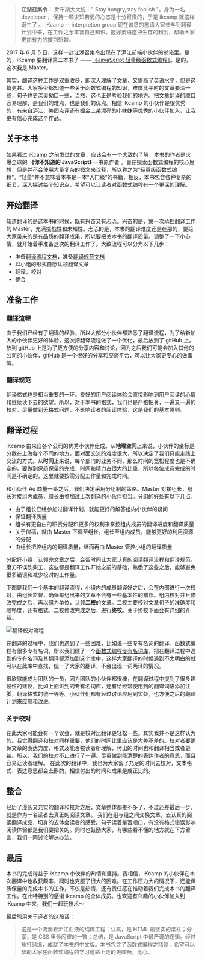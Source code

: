> **江湖召集令：**
乔布斯大大说：" Stay hungry,stay foolish "。身为一名  developer ，保持一颗求知若渴的心态是十分可贵的，于是 ikcamp 就这样诞生了 。
iKcamp -- interpretion group 现在诚恳的邀请大家参与到翻译计划中来，在工作之余丰富自己知识，握好英语这把生存的利剑，帮助大家更加有力的披荆斩棘。

2017 年 6 月 5 日，这样一封江湖召集令出现在了沪江前端小伙伴的邮箱里。是的，iKcamp 要翻译第二本书了 —— [《JavaScript 轻量级函数式编程》](https://github.com/ikcamp/Functional-Light-JS)。是的，这次我是 Master。

其实，翻译这种工作是双重收获，即深入理解了文章，又提高了英语水平，但是这篇更甚。大家多少都知道一些关于函数式编程的知识，难度比平时的文章要深一些，句子也更深奥拗口一些，当然，这也正是考验我们的地方。把文章翻译的顺口容易理解，是我们的难点，也是我们的优点。相信 iKcamp 的小伙伴是很优秀的，有来自沪江、美团点评还有掘金上某漂亮的小妹妹等优秀的小伙伴加入，让我更有信心完成这个作品。
## 关于本书
如果看过 iKcamp 之前发过的文章，应该会有一个大致的了解，本书的作者是火爆全球的 **《你不知道的 JavaScript》** 一书原作者 。旨在探索函数式编程的核心思想，但是并不会使用大量复杂的概念来诠释，所以称之为“轻量级函数式编程”。“轻量”并不意味着本书是一本“入门级”的书籍，相反，本书包含各种复杂的细节，深入探讨每个知识点，希望可以让读者对函数式编程有一个更深的理解。

## 开始翻译

知道翻译的是这本书的时候，既有兴奋又有忐忑。兴奋的是，第一次承担翻译工作的 Master，充满挑战性和未知性。忐忑的是，本书的翻译难度还是在那的，要给大家带来的是有品质的翻译成果，所以要把关本书的翻译质量。调整了一下小心情，就开始着手准备这次的翻译工作了。大致流程可以分为以下几步：
- 准备[翻译流程文档](https://github.com/ikcamp/iKcamp-document/blob/master/translation-flow.md)，准备[翻译规范文档](https://github.com/ikcamp/iKcamp-document)
- 以小组的形式自愿认领翻译文章
- 翻译，校对
- 整合

## 准备工作
### 翻译流程
由于我们已经有了翻译的经验，所以大部分小伙伴都熟悉了翻译流程，为了给新加入的小伙伴更好的体验，这次把翻译流程做了一个优化，最后放到了 gitHub 上。放到 gitHub 上是为了更方便的分享内容和讨论，因为之后我们可能会加入其他的公司的小伙伴，gitHub 是一个很好的分享和交流平台，可以让大家更专心的做事情。
### 翻译规范
翻译格式也是相当重要的一环。良好的用户阅读体验会直接影响到用户阅读的心情和继续读下去的欲望。所以，对于本书的格式，我们也是严格把关，一遍又一遍的校对，尽量做到无格式问题，不影响读者的阅读体验，这是我们的基本原则。

## 翻译过程

iKcamp 由来自各个公司的优秀小伙伴组成。从**地理空间**上来说，小伙伴的坐标是分散在上海各个不同的地方，面对面交流的难度很大，所以决定了我们只能走线上交流的方式。从**时间**上来说，每个部门的业务不同，那么时间的宽松程度也是不确定的。要做到保质保量的完成，时间和精力占很大的比重，所以每位成员完成的时间是不确定的，这里就要按需分配工作量和完成时间。

和小伙伴 Au 商量一番之后，我们决定采用分组制的策略。Master 对接组长，组长对接组内成员，组长由参加过上次翻译的小伙伴担当。分组的好处有以下几点。
- 由于组长已经参加过翻译计划，就能更好的解答组内小伙伴的疑问
- 保证翻译质量
- 组长有更自由的职责分配和更多的权利来掌控组内成员的翻译进度和翻译质量
- 关于催稿，就由 Master 下调至组长，组长至组内成员，能够更好的利用资源的分配
- 由组长把控组内的翻译质量，继而再由 Master 管控小组的翻译质量

分配好小组，认领完文章之后，会留时间让大家认真的阅读翻译流程和翻译规范。磨刀不误砍柴工，这些都是翻译工作开始之前的基础，熟悉了这些之后，能够避免很多错误和减少校对的工作量。

下图是我们一个基本的翻译流程，小组内的成员翻译好之后，会在内部进行一次校对，由组长监督，确保每组出来的文章不会有一些基本性的错误。组内校对并且修改完成之后，再以组为单位，认领**二校**的文章。二校主要校对文章句子的准确度和顺畅度，还有格式。二校修改完成之后，进行**终校**。关于终校下面会有详细的介绍。

![翻译校对流程](http://upload-images.jianshu.io/upload_images/1561693-79e2bfc03c11c7b2.png?imageMogr2/auto-orient/strip%7CimageView2/2/w/1240)

在翻译的过程中，我们也遇到了一些困难，比如说一些专有名词的翻译。函数式编程有很多专有名词，所以我们建了一个[函数式编程专有名词库](https://github.com/ikcamp/ETC)，把在翻译过程中遇到的专有名词及其翻译都添加到这个库中，这样大家翻译的时候遇到不太明白的就可以在此库中查找，统一了大家的翻译，不会出现一词两译的情况。


很欣慰能成为团队的一员，因为团队的小伙伴都很棒，在翻译过程中提到了很多建设性的建议，比如上面讲到的专有名词库，还有给经常使用到的翻译词语添加注脚，翻译格式的统一等等。小伙伴们都有经过讨论应用到实处，也方便之后的翻译计划来应用和改进。
### 关于校对
在此大家可能会有一个误会，就是校对比翻译更轻松一些。其实我并不是这样认为的。我觉得翻译和校对同样重要，他们的时间比重应该是大差不差的。校对者要确保文章的表达力度、格式及能否被读者所理解，付出的时间也和翻译相当或者更甚。所以，我们的校对不止进行了一遍。尽量做到能清楚的表达作者的意思，而且容易让读者理解。
在此次的翻译中，我也为大家留了充足的时间去校对，文本格式、表达意思都会去斟酌，相信付出的时间和成果是成正比的。

## 整合
经历了漫长又充实的翻译和校对之后，文章整体都差不多了，不过还差最后一步，就是作为一名读者去真正的阅读文章。
我们在组与组之间交换文章，去认真的阅读翻译成品，切身的去体会读者的感受。句子读着是否顺口，有没有格式错误影响阅读体验都是我们要把关的。同时也鼓励大家，有哪些看不懂的地方就在下方留言，我们一同讨论解决办法。

## 最后
本书的完成得益于 iKcamp 小伙伴的热情和坚持。我相信，iKcamp 的小伙伴在本次翻译中也收获颇丰，同时也克服了很大的困难。在工作压力大的情况下，还能保质保量的完成本书的工作，不仅是热情，还有责任感在推动着我们完成本书的翻译工作。在此特特别的感谢 ikcamp 的全体成员。也欢迎有兴趣的小伙伴加入到 iKcamp 中来，我们一起玩技术～

最后引用关于译者的这段话：
> 这是一个流淌着沪江血液的纯粹工程：认真，是 HTML 最坚实的梁柱；分享，是 CSS 里最闪耀的一瞥；总结，是 JavaScript 中最严谨的逻辑。经过捶打磨练，成就了本书的中文版。本书包含了函数式编程之精髓，希望可以帮助大家在函数式编程的学习道路上走的更顺畅。比心。
